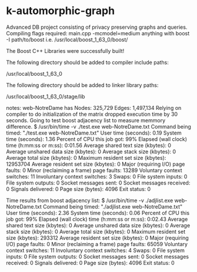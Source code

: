 # k-automorphic-graph
Advanced DB project consisting of privacy preserving graphs and queries.
Compiling flags required:
main.cpp -mcmodel=medium
anything with boost -I path/to/boost i.e. /usr/local/boost_1_63_0/boost/

The Boost C++ Libraries were successfully built!

The following directory should be added to compiler include paths:

/usr/local/boost_1_63_0

The following directory should be added to linker library paths:

/usr/local/boost_1_63_0/stage/lib

notes:
web-NotreDame has Nodes: 325,729 Edges: 1,497,134
Relying on compiler to do initialization of the matrix dropped execution time by 30 seconds.
Going to test boost adjacency list to measure memmory difference.
$ /usr/bin/time -v ./test.exe web-NotreDame.txt
        Command being timed: "./test.exe web-NotreDame.txt"
        User time (seconds): 0.19
        System time (seconds): 1.36
        Percent of CPU this job got: 99%
        Elapsed (wall clock) time (h:mm:ss or m:ss): 0:01.56
        Average shared text size (kbytes): 0
        Average unshared data size (kbytes): 0
        Average stack size (kbytes): 0
        Average total size (kbytes): 0
        Maximum resident set size (kbytes): 12953704
        Average resident set size (kbytes): 0
        Major (requiring I/O) page faults: 0
        Minor (reclaiming a frame) page faults: 13289
        Voluntary context switches: 11
        Involuntary context switches: 3
        Swaps: 0
        File system inputs: 0
        File system outputs: 0
        Socket messages sent: 0
        Socket messages received: 0
        Signals delivered: 0
        Page size (bytes): 4096
        Exit status: 0

Time results from boost adjacency list:
$ /usr/bin/time -v ./adjlist.exe web-NotreDame.txt
        Command being timed: "./adjlist.exe web-NotreDame.txt"
        User time (seconds): 2.36
        System time (seconds): 0.06
        Percent of CPU this job got: 99%
        Elapsed (wall clock) time (h:mm:ss or m:ss): 0:02.43
        Average shared text size (kbytes): 0
        Average unshared data size (kbytes): 0
        Average stack size (kbytes): 0
        Average total size (kbytes): 0
        Maximum resident set size (kbytes): 293312
        Average resident set size (kbytes): 0
        Major (requiring I/O) page faults: 0
        Minor (reclaiming a frame) page faults: 65059
        Voluntary context switches: 11
        Involuntary context switches: 4
        Swaps: 0
        File system inputs: 0
        File system outputs: 0
        Socket messages sent: 0
        Socket messages received: 0
        Signals delivered: 0
        Page size (bytes): 4096
        Exit status: 0